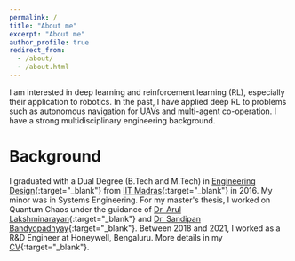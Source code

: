 ```yaml
---
permalink: /
title: "About me"
excerpt: "About me"
author_profile: true
redirect_from: 
  - /about/
  - /about.html
---
```

I am interested in deep learning and reinforcement learning (RL), especially their application to robotics. In the past, I have applied deep RL to problems such as autonomous navigation for UAVs and multi-agent co-operation. I have a strong multidisciplinary engineering background.

Background
======
I graduated with a Dual Degree (B.Tech and M.Tech) in [Engineering Design](https://ed.iitm.ac.in){:target="_blank"} from [IIT Madras](https://www.iitm.ac.in/){:target="_blank"} in 2016. My minor was in Systems Engineering. For my master's thesis, I worked on Quantum Chaos under the guidance of [Dr. Arul Lakshminarayan](https://physics.iitm.ac.in/~arul/index.html){:target="_blank"} and [Dr. Sandipan Bandyopadhyay](https://ed.iitm.ac.in/~sandipan/){:target="_blank"}.
Between 2018 and 2021, I worked as a R&D Engineer at Honeywell, Bengaluru. More details in my [CV](https://adi3e08.github.io/files/cv.pdf){:target="_blank"}.
